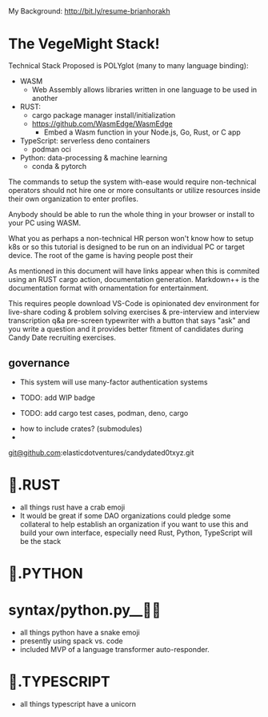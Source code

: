 
## 
My Background:  http://bit.ly/resume-brianhorakh


# The VegeMight Stack!
Technical Stack Proposed is POLYglot (many to many language binding):
* WASM
    * Web Assembly allows libraries written in one language to be used in another
* RUST:
    * cargo package manager install/initialization 
    * https://github.com/WasmEdge/WasmEdge
        * Embed a Wasm function in your Node.js, Go, Rust, or C app
* TypeScript: serverless deno containers
    * podman oci 
* Python: data-processing & machine learning
    * conda & pytorch 




The commands to setup the system with-ease would require non-technical operators should not hire one or more consultants or utilize resources inside their own organization to enter profiles.   

Anybody should be able to run the whole thing in your browser or install to your PC using WASM.   

What you as perhaps a non-technical HR person won't know how to setup k8s or so this tutorial is designed to be run on an individual PC or target device.   The root of the game is having people post their 

 As mentioned in this document will have links appear when this is commited using an RUST cargo action, documentation generation.  Markdown++ is the documentation format with ornamentation for entertainment. 

 This requires people download VS-Code is opinionated dev environment for live-share coding & problem solving exercises & pre-interview and interview transcription q&a pre-screen typewriter with a button that says "ask" and you write a question and it provides better fitment of candidates during Candy Date recruiting exercises. 
 






## governance
* This system will use many-factor authentication systems

* TODO: add WIP badge
* TODO: add cargo test cases, podman, deno, cargo

- how to include crates? (submodules)
- 

git@github.com:elasticdotventures/candydated0txyz.git


# 🦀.RUST
* all things rust have a crab emoji
* It would be great if some DAO organizations could pledge some collateral to help establish an 
organization if you want to use this and build your own interface, especially need Rust, Python, TypeScript will be the stack

# 🐍.PYTHON
# syntax/python.py__🍬🐍
* all things python have a snake emoji
* presently using spack vs. code
* included MVP of a language transformer auto-responder. 

# 🦄.TYPESCRIPT
* all things typescript have a unicorn






